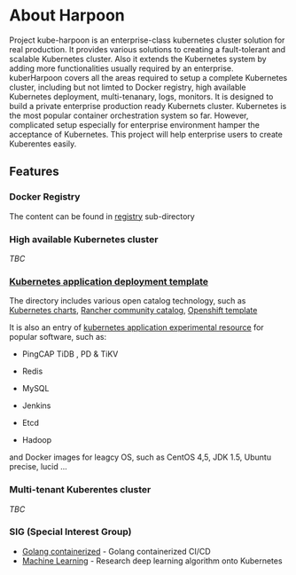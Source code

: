 # About Harpoon

Project kube-harpoon is an enterprise-class kubernetes cluster solution for real production. It provides various solutions to creating a fault-tolerant and scalable Kubernetes cluster. Also it extends the Kubernetes system by adding more functionalities usually required by an enterprise. kuberHarpoon covers all the areas required to setup a complete Kubernetes cluster, including but not limted to Docker registry, high available Kubernetes deployment, multi-tenanary, logs, monitors. It is designed to build a private enterprise production ready Kubernets cluster. Kubernetes is the most popular container orchestration system so far. However, complicated setup especially for enterprise environment hamper the acceptance of Kubernetes. This project will help enterprise users to create Kuberentes easily.

## Features

### Docker Registry
The content can be found in [registry](/registry) sub-directory

### High available Kubernetes cluster
_TBC_

### [Kubernetes application deployment template](/app-template)
The directory includes various open catalog technology, such as [Kubernetes charts](https://github.com/kubernetes/charts), [Rancher community catalog](https://github.com/rancher/community-catalog), [Openshift template](https://github.com/openshift/origin/tree/master/pkg/template)

It is also an entry of [kubernetes application experimental resource](/app-template/k8s-resource-manifest-lab) for popular software, such as:

* PingCAP TiDB , PD & TiKV

* Redis

* MySQL

* Jenkins

* Etcd

* Hadoop

and Docker images for leagcy OS, such as CentOS 4,5, JDK 1.5, Ubuntu precise, lucid ...

### Multi-tenant Kuberentes cluster
_TBC_

### SIG (Special Interest Group)
* [Golang containerized](/sig/golang-containerized) - Golang containerized CI/CD
* [Machine Learning](/sig/machine-learning) - Research deep learning algorithm onto Kubernetes

